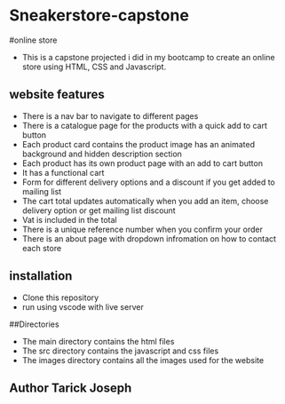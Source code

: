 # Sneakerstore-capstone
#online store

* This is a capstone projected i did in my bootcamp to create an online store using HTML, CSS and Javascript.

## website features
* There is a nav bar to navigate to different pages
* There is a catalogue page for the products with a quick add to cart button
* Each product card contains the product image has an animated background and hidden description section
* Each product has its own product page with an add to cart button
* It has a functional cart
* Form for different delivery options and a discount if you get added to mailing list
* The cart total updates automatically when you add an item, choose delivery option or get mailing list discount
* Vat is included in the total
* There is a unique reference number when you confirm your order
* There is an about page with dropdown infromation on how to contact each store

## installation
* Clone this repository
* run using vscode with live server

##Directories
* The main directory contains the html files
* The src directory contains the javascript and css files
* The images directory contains all the images used for the website

## Author Tarick Joseph





